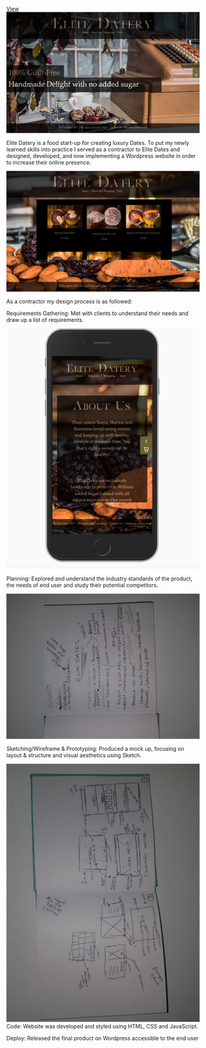 [View](http://elitedatery.com/ "Here!")
![](images/ed.png)

Elite Datery is a food start-up for creating luxury Dates.
To put my newly learned skills into practice I served as a contractor to Elite Dates and designed, developed, and now implementing a Wordpress website in order to increase their online presence.

![](images/ed4.png)

As a contractor my design process is as followed:

Requirements Gathering: Met with clients to understand their needs and draw up a list of requirements.

![](images/ed3.png)

Planning: Explored and understand the industry standards of the product, the needs of end user and study their potential competitors.

![](images/ed6.jpg)

Sketching/Wireframe & Prototyping: Produced a mock up, focusing on layout & structure and visual aesthetics using Sketch. 

![](images/ed7.jpg)
Code: Website was developed and styled using HTML, CSS and JavaScript.

Deploy: Released the final product on Wordpress accessible to the end user
